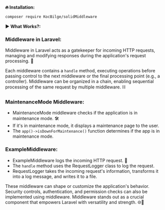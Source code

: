 **🔥 Installation:**

```bash
composer require KocBilge/solidMiddleware
```

**▶️ What Works?:**
### **Middleware in Laravel:**
Middleware in Laravel acts as a gatekeeper for incoming HTTP requests, managing and modifying responses during the application's request processing. 🚧

Each middleware contains a `handle` method, executing operations before passing control to the next middleware or the final processing point (e.g., a controller). Middleware can be organized in a chain, enabling sequential processing of the same request by multiple middleware. ⛓️

### **MaintenanceMode Middleware:**
- MaintenanceMode middleware checks if the application is in maintenance mode. 🛠️
- If it's in maintenance mode, it displays a maintenance page to the user.
- The `app()->isDownForMaintenance()` function determines if the app is in maintenance mode.

### **ExampleMiddleware:**
- ExampleMiddleware logs the incoming HTTP request. 📝
- The `handle` method uses the RequestLogger class to log the request.
- RequestLogger takes the incoming request's information, transforms it into a log message, and writes it to a file.

These middleware can shape or customize the application's behavior. Security controls, authentication, and permission checks can also be implemented using middleware. Middleware stands out as a crucial component that empowers Laravel with versatility and strength. 🌐💪

